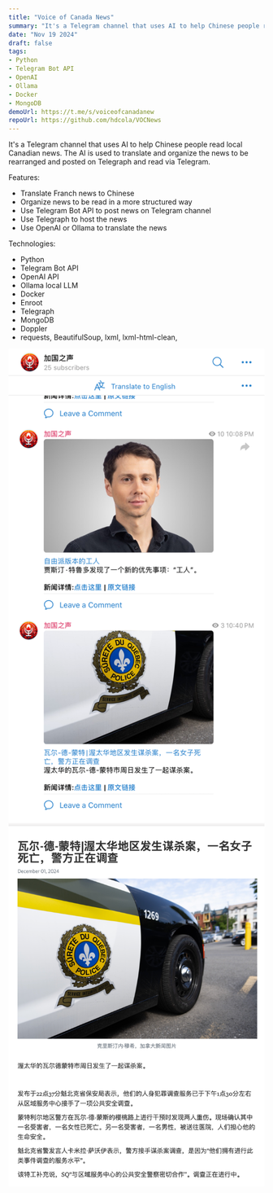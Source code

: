 ```yaml
---
title: "Voice of Canada News"
summary: "It's a Telegram channel that uses AI to help Chinese people read local Canadian news. The AI is used to translate and organize the news to be rearranged and posted on Telegraph and read via Telegram."
date: "Nov 19 2024"
draft: false
tags:
- Python
- Telegram Bot API
- OpenAI
- Ollama
- Docker
- MongoDB
demoUrl: https://t.me/s/voiceofcanadanew
repoUrl: https://github.com/hdcola/VOCNews
---
```


It's a Telegram channel that uses AI to help Chinese people read local Canadian news. The AI is used to translate and organize the news to be rearranged and posted on Telegraph and read via Telegram.

Features:
- Translate Franch news to Chinese
- Organize news to be read in a more structured way
- Use Telegram Bot API to post news on Telegram channel
- Use Telegraph to host the news
- Use OpenAI or Ollama to translate the news

Technologies:
- Python
- Telegram Bot API
- OpenAI API
- Ollama local LLM
- Docker
- Enroot
- Telegraph
- MongoDB
- Doppler
- requests, BeautifulSoup, lxml, lxml-html-clean,

![Channel](./telegram.png)
![Webpage](./telegraph.png)
```